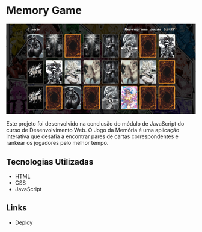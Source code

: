 # Memory Game

![Memory Game](./images/memory-game-background.png)

Este projeto foi desenvolvido na conclusão do módulo de JavaScript do curso de Desenvolvimento Web. O Jogo da Memória é uma aplicação interativa que desafia a encontrar pares de cartas correspondentes e rankear os jogadores pelo melhor tempo.

## Tecnologias Utilizadas

- HTML
- CSS
- JavaScript

## Links

- [Deploy](https://ciceroeduardo24.github.io/Memory_Game/)